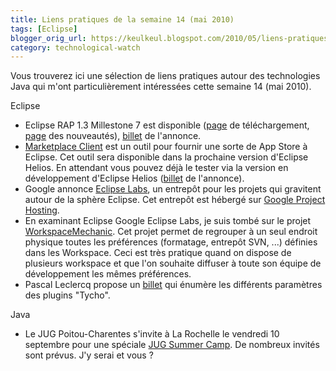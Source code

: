 ```yaml
---
title: Liens pratiques de la semaine 14 (mai 2010)
tags: [Eclipse]
blogger_orig_url: https://keulkeul.blogspot.com/2010/05/liens-pratiques-de-la-semaine_14.html
category: technological-watch
---
```


Vous trouverez ici une sélection de liens pratiques autour des technologies Java qui m'ont particulièrement intéressées cette semaine 14 (mai 2010).

Eclipse  

* Eclipse RAP 1.3 Millestone 7 est disponible ([page](http://eclipse.org/rap/downloads/) de téléchargement, [page](http://eclipse.org/rap/noteworthy/news_13M7.php) des nouveautés), [billet](http://eclipsesource.com/blogs/2010/05/08/rap-1-3-m7-is-out/) de l'annonce.
* [Marketplace Client](http://marketplace.eclipse.org/) est un outil pour fournir une sorte de App Store à Eclipse. Cet outil sera disponible dans la prochaine version d'Eclipse Helios. En attendant vous pouvez déjà le tester via la version en développement d'Eclipse Helios ([billet](http://ianskerrett.wordpress.com/2010/05/10/marketplace-client-easy-as-1-2-3/) de l'annonce).
* Google annonce [Eclipse Labs](http://googlecode.blogspot.com/2010/05/announcing-eclipse-labs.html), un entrepôt pour les projets qui gravitent autour de la sphère Eclipse. Cet entrepôt est hébergé sur [Google Project Hosting](http://code.google.com/hosting/).
* En examinant Eclipse Google Eclipse Labs, je suis tombé sur le projet [WorkspaceMechanic](http://code.google.com/a/eclipselabs.org/p/workspacemechanic/). Cet projet permet de regrouper à un seul endroit physique toutes les préférences (formatage, entrepôt SVN, ...) définies dans les Workspace. Ceci est très pratique quand on dispose de plusieurs workspace et que l'on souhaite diffuser à toute son équipe de développement les mêmes préférences.
* Pascal Leclercq propose un [billet](http://pascalleclercq.wordpress.com/2010/05/13/customisation-des-plugins-tycho/) qui énumère les différents paramètres des plugins "Tycho".

Java  

* Le JUG Poitou-Charentes s'invite à La Rochelle le vendredi 10 septembre pour une spéciale [JUG Summer Camp](http://jugsummercamp.org/). De nombreux invités sont prévus. J'y serai et vous ?